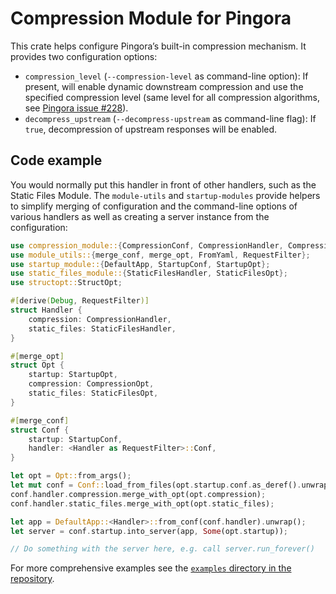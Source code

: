 # Compression Module for Pingora

This crate helps configure Pingora’s built-in compression mechanism. It provides two
configuration options:

* `compression_level` (`--compression-level` as command-line option): If present, will enable
  dynamic downstream compression and use the specified compression level (same level for all
  compression algorithms, see
  [Pingora issue #228](https://github.com/cloudflare/pingora/issues/228)).
* `decompress_upstream` (`--decompress-upstream` as command-line flag): If `true`,
  decompression of upstream responses will be enabled.

## Code example

You would normally put this handler in front of other handlers, such as the Static Files
Module. The `module-utils` and `startup-modules` provide helpers to simplify merging of
configuration and the command-line options of various handlers as well as creating a server
instance from the configuration:

```rust
use compression_module::{CompressionConf, CompressionHandler, CompressionOpt};
use module_utils::{merge_conf, merge_opt, FromYaml, RequestFilter};
use startup_module::{DefaultApp, StartupConf, StartupOpt};
use static_files_module::{StaticFilesHandler, StaticFilesOpt};
use structopt::StructOpt;

#[derive(Debug, RequestFilter)]
struct Handler {
    compression: CompressionHandler,
    static_files: StaticFilesHandler,
}

#[merge_opt]
struct Opt {
    startup: StartupOpt,
    compression: CompressionOpt,
    static_files: StaticFilesOpt,
}

#[merge_conf]
struct Conf {
    startup: StartupConf,
    handler: <Handler as RequestFilter>::Conf,
}

let opt = Opt::from_args();
let mut conf = Conf::load_from_files(opt.startup.conf.as_deref().unwrap_or(&[])).unwrap();
conf.handler.compression.merge_with_opt(opt.compression);
conf.handler.static_files.merge_with_opt(opt.static_files);

let app = DefaultApp::<Handler>::from_conf(conf.handler).unwrap();
let server = conf.startup.into_server(app, Some(opt.startup));

// Do something with the server here, e.g. call server.run_forever()
```

For more comprehensive examples see the [`examples` directory in the repository](https://github.com/palant/pingora-utils/tree/main/examples).
